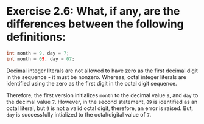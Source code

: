 # Exercise 2.6: What, if any, are the differences between the following definitions:

```cpp
int month = 9, day = 7;
int month = 09, day = 07;
```

Decimal integer literals are not allowed to have zero as the first decimal digit in the sequence - it must be nonzero. Whereas, octal integer literals are identified using the zero as the first digit in the octal digit sequence.

Therefore, the first version initializes `month` to the decimal value `9`, and `day` to the decimal value `7`. However, in the second statement, `09` is identified as an octal literal, but `9` is not a valid octal digit, therefore, an error is raised. But, `day` is successfully intialized to the octal/digital value of `7`.